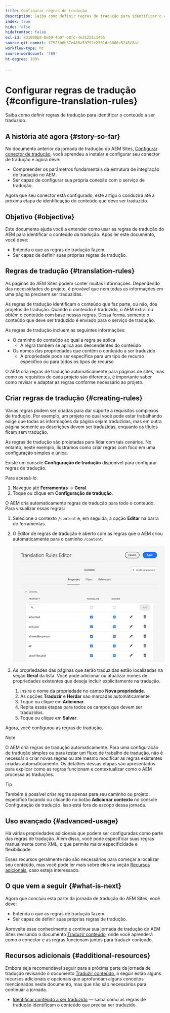 ```yaml
---
title: Configurar regras de tradução
description: Saiba como definir regras de tradução para identificar o conteúdo a ser traduzido.
index: true
hide: false
hidefromtoc: false
exl-id: 831009b8-8e09-4b0f-b0fd-4e21221c1455
source-git-commit: f7525b6b37e486a53791c2331dc6000e5248f8af
workflow-type: ht
source-wordcount: '789'
ht-degree: 100%

---
```


# Configurar regras de tradução {#configure-translation-rules}

Saiba como definir regras de tradução para identificar o conteúdo a ser traduzido.

## A história até agora {#story-so-far}

No documento anterior da jornada de tradução do AEM Sites, [Configurar conector de tradução](configure-connector.md), você aprendeu a instalar e configurar seu conector de tradução e agora deve:

* Compreender os parâmetros fundamentais da estrutura de integração de tradução no AEM.
* Ser capaz de configurar sua própria conexão com o serviço de tradução.

Agora que seu conector está configurado, este artigo o conduzirá até a próxima etapa de identificação do conteúdo que deve ser traduzido.

## Objetivo {#objective}

Este documento ajuda você a entender como usar as regras de tradução do AEM para identificar o conteúdo da tradução. Após ler este documento, você deve:

* Entenda o que as regras de tradução fazem.
* Ser capaz de definir suas próprias regras de tradução.

## Regras de tradução {#translation-rules}

As páginas do AEM Sites podem conter muitas informações. Dependendo das necessidades do projeto, é provável que nem todas as informações em uma página precisem ser traduzidas.

As regras de tradução identificam o conteúdo que faz parte, ou não, dos projetos de tradução. Quando o conteúdo é traduzido, o AEM extrai ou obtém o conteúdo com base nessas regras. Dessa forma, somente o conteúdo que deve ser traduzido é enviado para o serviço de tradução.

As regras de tradução incluem as seguintes informações:

* O caminho do conteúdo ao qual a regra se aplica
   * A regra também se aplica aos descendentes do conteúdo
* Os nomes das propriedades que contêm o conteúdo a ser traduzido
   * A propriedade pode ser específica para um tipo de recurso específico ou para todos os tipos de recurso

O AEM cria regras de tradução automaticamente para páginas de sites, mas como os requisitos de cada projeto são diferentes, é importante saber como revisar e adaptar as regras conforme necessário ao projeto.

## Criar regras de tradução {#creating-rules}

Várias regras podem ser criadas para dar suporte a requisitos complexos de tradução. Por exemplo, um projeto no qual você pode estar trabalhando exige que todas as informações da página sejam traduzidas, mas em outra página somente as descrições devem ser traduzidas, enquanto os títulos ficam sem tradução.

As regras de tradução são projetadas para lidar com tais cenários. No entanto, neste exemplo, ilustramos como criar regras com foco em uma configuração simples e única.

Existe um console **Configuração de tradução** disponível para configurar regras de tradução.

Para acessá-lo:

1. Navegue até **Ferramentas** -> **Geral**.
1. Toque ou clique em **Configuração de tradução**.

O AEM cria automaticamente regras de tradução para todo o conteúdo. Para visualizar essas regras:

1. Selecione o contexto `/content` e, em seguida, a opção **Editar** na barra de ferramentas.
1. O Editor de regras de tradução é aberto com as regras que o AEM criou automaticamente para o caminho `/content`.

   ![Editor de regras de tradução](assets/translation-rules-editor.png)

1. As propriedades das páginas que serão traduzidas estão localizadas na seção **Geral** da lista. Você pode adicionar ou atualizar nomes de propriedades existentes que deseja incluir explicitamente na tradução.
   1. Insira o nome da propriedade no campo **Nova propriedade**.
   1. As opções **Traduzir** e **Herdar** são marcadas automaticamente.
   1. Toque ou clique em **Adicionar**.
   1. Repita essas etapas para todos os campos que devem ser traduzidos.
   1. Toque ou clique em **Salvar**.

Agora, você configurou as regras de tradução.

>[!NOTE]
>
>O AEM cria regras de tradução automaticamente. Para uma configuração de tradução simples ou para testar um fluxo de trabalho de tradução, não é necessário criar novas regras ou até mesmo modificar as regras existentes criadas automaticamente. Os detalhes dessas etapas são apresentados para explicar como as regras funcionam e contextualizar como o AEM processa as traduções.

>[!TIP]
>
>Também é possível criar regras apenas para seu caminho ou projeto específico tocando ou clicando no botão **Adicionar contexto** no console Configuração de tradução. Isso está fora do escopo dessa jornada.

## Uso avançado {#advanced-usage}

Há várias propriedades adicionais que podem ser configuradas como parte das regras de tradução. Além disso, você pode especificar suas regras manualmente como XML, o que permite maior especificidade e flexibilidade.

Esses recursos geralmente não são necessários para começar a localizar seu conteúdo, mas você pode ler mais sobre eles na seção [Recursos adicionais](#additional-resources), caso esteja interessado.

## O que vem a seguir {#what-is-next}

Agora que concluiu esta parte da jornada de tradução do AEM Sites, você deve:

* Entenda o que as regras de tradução fazem.
* Ser capaz de definir suas próprias regras de tradução.

Aproveite esse conhecimento e continue sua jornada de tradução do AEM Sites revisando o documento [Traduzir conteúdo](translate-content.md), onde você aprenderá como o conector e as regras funcionam juntos para traduzir conteúdo.

## Recursos adicionais {#additional-resources}

Embora seja recomendável seguir para a próxima parte da jornada de tradução revisando o documento [Traduzir conteúdo,](translate-content.md) a seguir estão alguns recursos adicionais e opcionais que aprofundam alguns conceitos mencionados neste documento, mas que não são necessários para continuar a jornada.

* [Identificar conteúdo a ser traduzido](/help/sites-cloud/administering/translation/rules.md) — saiba como as regras de tradução identificam o conteúdo que precisa ser traduzido.

